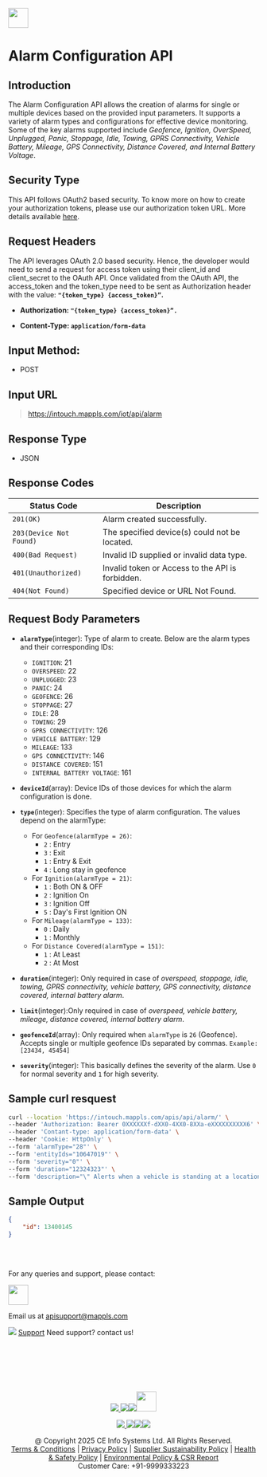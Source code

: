 
[<img src="https://about.mappls.com/about/images/MAPPLS-MapmyIndia-logo.png" height="40"/> </p>](https://about.mappls.com/api/)

# Alarm Configuration API
 
## **Introduction** 

The Alarm Configuration API allows the creation of alarms for single or multiple devices based on the provided input parameters. It supports a variety of alarm types and configurations for effective device monitoring. Some of the key alarms supported include *Geofence, Ignition, OverSpeed, Unplugged, Panic, Stoppage, Idle, Towing, GPRS Connectivity, Vehicle Battery, Mileage, GPS Connectivity, Distance Covered, and Internal Battery Voltage*.

## **Security Type**
This API follows OAuth2 based security. To know more on how to create your authorization tokens, please use our authorization token URL. More details available [here](https://github.com/mappls-api/mappls-rest-apis/tree/main/mappls-token-generation-api).

## **Request Headers**

The API leverages OAuth 2.0 based security. Hence, the developer would need to send a request for access token using their client_id and client_secret to the OAuth API. Once validated from the OAuth API, the access_token and the token_type need to be sent as Authorization header with the value: **`"{token_type} {access_token}”`.**

- **Authorization: `"{token_type} {access_token}”.`**

- **Content-Type: `application/form-data`**

## **Input Method:** 
- POST

## **Input URL**

> https://intouch.mappls.com/iot/api/alarm


## **Response Type**
- JSON

## **Response Codes**

| **Status Code** | **Description** |
| --- | --- |
| `201(OK)` | Alarm created successfully. |
| `203(Device Not Found)` | The specified device(s) could not be located. |
| `400(Bad Request)` | Invalid ID supplied or invalid data type. |
| `401(Unauthorized)` | Invalid token or Access to the API is forbidden. |
| `404(Not Found)` | Specified device or URL Not Found. |

## **Request Body Parameters**

- **`alarmType`**(integer): Type of alarm to create. Below are the alarm types and their corresponding IDs:
    - `IGNITION`: 21  
    - `OVERSPEED`: 22  
    - `UNPLUGGED`: 23  
    - `PANIC`: 24  
    - `GEOFENCE`: 26  
    - `STOPPAGE`: 27  
    - `IDLE`: 28  
    - `TOWING`: 29  
    - `GPRS CONNECTIVITY`: 126  
    - `VEHICLE BATTERY`: 129  
    - `MILEAGE`: 133  
    - `GPS CONNECTIVITY`: 146  
    - `DISTANCE COVERED`: 151  
    - `INTERNAL BATTERY VOLTAGE`: 161 

- **`deviceId`**(array): Device IDs of those devices for which the alarm configuration is done.

- **`type`**(integer): Specifies the type of alarm configuration. The values depend on the alarmType: 
    - For `Geofence(alarmType = 26)`:  
      - `2` : Entry  
      - `3` : Exit  
      - `1` : Entry & Exit  
      - `4` : Long stay in geofence  
    - For `Ignition(alarmType = 21)`:  
      - `1` : Both ON & OFF  
      - `2` : Ignition On  
      - `3` : Ignition Off  
      - `5` : Day's First Ignition ON  
    - For `Mileage(alarmType = 133)`:  
      - `0` : Daily  
      - `1` : Monthly  
    - For `Distance Covered(alarmType = 151)`:  
      - `1` : At Least  
      - `2` : At Most  

- **`duration`**(integer): Only required in case of *overspeed, stoppage, idle, towing, GPRS connectivity, vehicle battery, GPS connectivity, distance covered, internal battery alarm*.

- **`limit`**(integer):Only required in case of *overspeed, vehicle battery, mileage, distance covered, internal battery alarm*. 

- **`geofenceId`**(array): Only required when `alarmType` is `26` (Geofence). Accepts single or multiple geofence IDs separated by commas. `Example: [23434, 45454]`

- **`severity`**(integer): This basically defines the severity of the alarm. Use `0` for normal severity and `1` for high severity.

## **Sample curl resquest**

```bash
curl --location 'https://intouch.mappls.com/apis/api/alarm/' \
--header 'Authorization: Bearer 0XXXXXXf-dXX0-4XX0-8XXa-eXXXXXXXXXX6' \
--header 'Contant-type: application/form-data' \
--header 'Cookie: HttpOnly' \
--form 'alarmType="28"' \
--form 'entityIds="10647019"' \
--form 'severity="0"' \
--form 'duration="12324323"' \
--form 'description="\" Alerts when a vehicle is standing at a location for a prefixed time of 12324323 Sec. This time can be customized by you.\""'
```

## **Sample Output**

```json
{
    "id": 13400145
}
```


<br></br>

For any queries and support, please contact: 

[<img src="https://about.mappls.com/images/mappls-logo.svg" height="40"/> </p>](https://about.mappls.com/api/)
Email us at [apisupport@mappls.com](mailto:apisupport@mappls.com)


![](https://www.mapmyindia.com/api/img/icons/support.png)
[Support](https://about.mappls.com/contact/)
Need support? contact us!

<br></br>


<br></br>

[<p align="center"> <img src="https://www.mapmyindia.com/api/img/icons/stack-overflow.png"/> ](https://stackoverflow.com/questions/tagged/mappls-api)[![](https://www.mapmyindia.com/api/img/icons/blog.png)](https://about.mappls.com/blog/)[![](https://www.mapmyindia.com/api/img/icons/gethub.png)](https://github.com/Mappls-api)[<img src="https://mmi-api-team.s3.ap-south-1.amazonaws.com/API-Team/npm-logo.one-third%5B1%5D.png" height="40"/> </p>](https://www.npmjs.com/org/mapmyindia) 



[<p align="center"> <img src="https://www.mapmyindia.com/june-newsletter/icon4.png"/> ](https://www.facebook.com/Mapplsofficial)[![](https://www.mapmyindia.com/june-newsletter/icon2.png)](https://twitter.com/mappls)[![](https://www.mapmyindia.com/newsletter/2017/aug/llinkedin.png)](https://www.linkedin.com/company/mappls/)[![](https://www.mapmyindia.com/june-newsletter/icon3.png)](https://www.youtube.com/channel/UCAWvWsh-dZLLeUU7_J9HiOA)




<div align="center">@ Copyright 2025 CE Info Systems Ltd. All Rights Reserved.</div>

<div align="center"> <a href="https://about.mappls.com/api/terms-&-conditions">Terms & Conditions</a> | <a href="https://about.mappls.com/about/privacy-policy">Privacy Policy</a> | <a href="https://about.mappls.com/pdf/mapmyIndia-sustainability-policy-healt-labour-rules-supplir-sustainability.pdf">Supplier Sustainability Policy</a> | <a href="https://about.mappls.com/pdf/Health-Safety-Management.pdf">Health & Safety Policy</a> | <a href="https://about.mappls.com/pdf/Environment-Sustainability-Policy-CSR-Report.pdf">Environmental Policy & CSR Report</a>

<div align="center">Customer Care: +91-9999333223</div>


